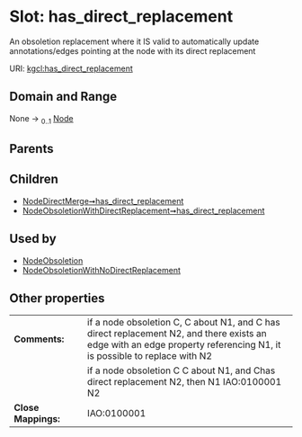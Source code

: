 
# Slot: has_direct_replacement


An obsoletion replacement where it IS valid to automatically update annotations/edges pointing at the node with its direct replacement

URI: [kgcl:has_direct_replacement](http://w3id.org/kgcl/has_direct_replacement)


## Domain and Range

None &#8594;  <sub>0..1</sub> [Node](Node.md)

## Parents


## Children

 *  [NodeDirectMerge➞has_direct_replacement](NodeDirectMerge_has_direct_replacement.md)
 *  [NodeObsoletionWithDirectReplacement➞has_direct_replacement](NodeObsoletionWithDirectReplacement_has_direct_replacement.md)

## Used by

 * [NodeObsoletion](NodeObsoletion.md)
 * [NodeObsoletionWithNoDirectReplacement](NodeObsoletionWithNoDirectReplacement.md)

## Other properties

|  |  |  |
| --- | --- | --- |
| **Comments:** | | if a node obsoletion C, C about N1, and C has direct replacement N2, and there exists an edge with an edge property referencing N1, it is possible to replace with N2 |
|  | | if a node obsoletion C C about N1, and Chas direct replacement N2, then N1 IAO:0100001 N2 |
| **Close Mappings:** | | IAO:0100001 |

